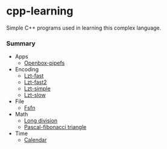 cpp-learning
============

Simple C++ programs used in learning this complex language.

### Summary

* Apps
    * [Openbox-pipefs](./Apps/openbox-pipefs.cpp)
* Encoding
    * [Lzt-fast](./Encoding/lzt-fast.cpp)
    * [Lzt-fast2](./Encoding/lzt-fast2.cpp)
    * [Lzt-simple](./Encoding/lzt-simple.cpp)
    * [Lzt-slow](./Encoding/lzt-slow.cpp)
* File
    * [Fsfn](./File/fsfn.cpp)
* Math
    * [Long division](./Math/long_division.cpp)
    * [Pascal-fibonacci triangle](./Math/pascal-fibonacci_triangle.cpp)
* Time
    * [Calendar](./Time/calendar.cpp)

